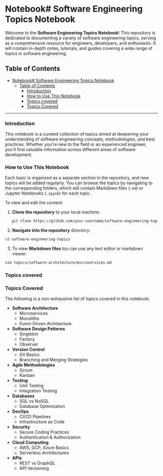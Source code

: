 # Notebook# Software Engineering Topics Notebook

Welcome to the **Software Engineering Topics Notebook**! This repository is dedicated to documenting a variety of software engineering topics, serving as a comprehensive resource for engineers, developers, and enthusiasts. It will contain in-depth notes, tutorials, and guides covering a wide range of topics in software engineering.

## Table of Contents

- [Notebook# Software Engineering Topics Notebook](#notebook-software-engineering-topics-notebook)
  - [Table of Contents](#table-of-contents)
    - [Introduction](#introduction)
    - [How to Use This Notebook](#how-to-use-this-notebook)
    - [Topics covered](#topics-covered)
    - [Topics Covered](#topics-covered-1)

---

### Introduction

This notebook is a curated collection of topics aimed at deepening your understanding of software engineering concepts, methodologies, and best practices. Whether you're new to the field or an experienced engineer, you'll find valuable information across different areas of software development.

### How to Use This Notebook

Each topic is organized as a separate section in the repository, and new topics will be added regularly. You can browse the topics by navigating to the corresponding folders, which will contain Markdown files (`.md`) or Jupyter Notebooks (`.ipynb`) for each topic.

To view and edit the content:

1. **Clone the repository** to your local machine:
```bash
   git clone https://github.com/your-username/software-engineering-topics.git

```
2. **Navigate into the repository** directory:
```bash
cd software-engineering-topics
```
3. To view **Markdown files** tou can use any text editor or markdown viewer: 
```bash
vim topics/software-architecture/microservices.md
```

### Topics covered
### Topics Covered

The following is a non-exhaustive list of topics covered in this notebook:

- **Software Architecture**
  - Microservices
  - Monoliths
  - Event-Driven Architecture
- **Software Design Patterns**
  - Singleton
  - Factory
  - Observer
- **Version Control**
  - Git Basics
  - Branching and Merging Strategies
- **Agile Methodologies**
  - Scrum
  - Kanban
- **Testing**
  - Unit Testing
  - Integration Testing
- **Databases**
  - SQL vs NoSQL
  - Database Optimization
- **DevOps**
  - CI/CD Pipelines
  - Infrastructure as Code
- **Security**
  - Secure Coding Practices
  - Authentication & Authorization
- **Cloud Computing**
  - AWS, GCP, Azure Basics
  - Serverless Architectures
- **APIs**
  - REST vs GraphQL
  - API Versioning

